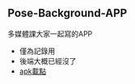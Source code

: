 ## Pose-Background-APP

多媒體課大家一起寫的APP
- 僅為記錄用
- 後端大概已經沒了
- [apk載點](https://drive.google.com/file/d/1d2I0xDEwWY8pKdZCBY7v1Hex2JqPL0eo/view?usp=sharing)
